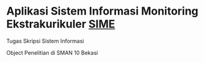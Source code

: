# Aplikasi Sistem Informasi Monitoring Ekstrakurikuler [SIME](https://ysrndev.site/sime/)
Tugas Skripsi Sistem Informasi

Object Penelitian di SMAN 10 Bekasi
